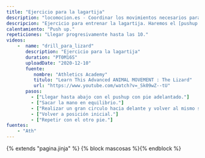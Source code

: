 ```yaml
---
title: "Ejercicio para la lagartija"
description: "locomocion.es - Coordinar los movimientos necesarios para ejecutar la lagartija"
descripcion: "Ejercicio para entrenar la lagartija. Haremos el [pushup con pie adelantado](ejercicios/pushup_pie_adelantado/) y, cuando estemos abajo, en equilibrio, sacamos la mano del pie y describimos un amplio círculo."
calentamiento: "Push up."
repeticiones: "Llegar progresivamente hasta las 10."
videos: 
    -  name: "drill_para_lizard"
       description: "Ejercicio para la lagartija"
       duration: "PT0M16S"
       uploadDate: "2020-12-10"
       fuente: 
          nombre: "Athletics Academy"
          titulo: "Learn This Advanced ANIMAL MOVEMENT : The Lizard"
          url: "https://www.youtube.com/watch?v=_Sk09wZ--tU"
       pasos:
         - ["Llegar hasta abajo con el pushup con pie adelantado."]
         - ["Sacar la mano en equilibrio."]
         - ["Realizar un gran circulo hacia delante y volver al mismo sitio"]
         - ["Volver a posición inicial."]
         - ["Repetir con el otro pie."]
fuentes: 
    - "Ath"
---
```

{% extends "pagina.jinja" %}
{% block mascosas %}{% endblock %}
